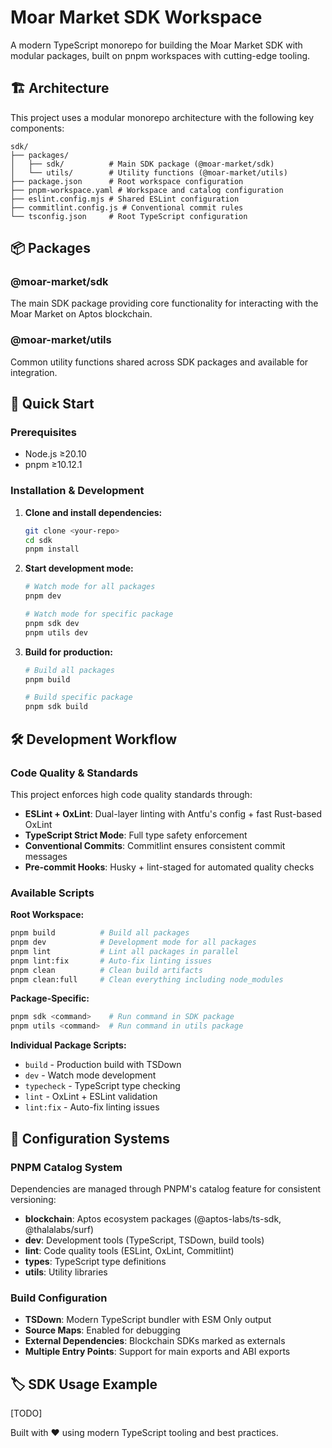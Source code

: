 # Moar Market SDK Workspace

A modern TypeScript monorepo for building the Moar Market SDK with modular 
packages, built on pnpm workspaces with cutting-edge tooling.

## 🏗️ Architecture

This project uses a modular monorepo architecture with the following key components:

```
sdk/
├── packages/
│   ├── sdk/          # Main SDK package (@moar-market/sdk)
│   └── utils/        # Utility functions (@moar-market/utils)
├── package.json      # Root workspace configuration
├── pnpm-workspace.yaml # Workspace and catalog configuration
├── eslint.config.mjs # Shared ESLint configuration
├── commitlint.config.js # Conventional commit rules
└── tsconfig.json     # Root TypeScript configuration
```

## 📦 Packages

### @moar-market/sdk
The main SDK package providing core functionality for interacting with the Moar Market on Aptos blockchain.

### @moar-market/utils
Common utility functions shared across SDK packages and available for integration.

## 🚀 Quick Start

### Prerequisites
- Node.js ≥20.10
- pnpm ≥10.12.1

### Installation & Development

1. **Clone and install dependencies:**
   ```bash
   git clone <your-repo>
   cd sdk
   pnpm install
   ```

2. **Start development mode:**
   ```bash
   # Watch mode for all packages
   pnpm dev
   
   # Watch mode for specific package
   pnpm sdk dev
   pnpm utils dev
   ```

3. **Build for production:**
   ```bash
   # Build all packages
   pnpm build
   
   # Build specific package
   pnpm sdk build
   ```

## 🛠️ Development Workflow

### Code Quality & Standards
This project enforces high code quality standards through:

- **ESLint + OxLint**: Dual-layer linting with Antfu's config + fast Rust-based OxLint
- **TypeScript Strict Mode**: Full type safety enforcement
- **Conventional Commits**: Commitlint ensures consistent commit messages
- **Pre-commit Hooks**: Husky + lint-staged for automated quality checks

### Available Scripts

**Root Workspace:**
```bash
pnpm build          # Build all packages
pnpm dev            # Development mode for all packages
pnpm lint           # Lint all packages in parallel
pnpm lint:fix       # Auto-fix linting issues
pnpm clean          # Clean build artifacts
pnpm clean:full     # Clean everything including node_modules
```

**Package-Specific:**
```bash
pnpm sdk <command>    # Run command in SDK package
pnpm utils <command>  # Run command in utils package
```

**Individual Package Scripts:**
- `build` - Production build with TSDown
- `dev` - Watch mode development
- `typecheck` - TypeScript type checking
- `lint` - OxLint + ESLint validation
- `lint:fix` - Auto-fix linting issues

## 🔧 Configuration Systems

### PNPM Catalog System
Dependencies are managed through PNPM's catalog feature for consistent versioning:

- **blockchain**: Aptos ecosystem packages (@aptos-labs/ts-sdk, @thalalabs/surf)
- **dev**: Development tools (TypeScript, TSDown, build tools)
- **lint**: Code quality tools (ESLint, OxLint, Commitlint)
- **types**: TypeScript type definitions
- **utils**: Utility libraries

### Build Configuration
- **TSDown**: Modern TypeScript bundler with ESM Only output
- **Source Maps**: Enabled for debugging
- **External Dependencies**: Blockchain SDKs marked as externals
- **Multiple Entry Points**: Support for main exports and ABI exports

## 🏷️ SDK Usage Example

[TODO]


Built with ❤️ using modern TypeScript tooling and best practices. 
